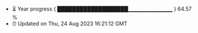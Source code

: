 - ⏳ Year progress { ███████████████████▁▁▁▁▁▁▁▁▁▁▁ } 64.57 %
- ⏰ Updated on Thu, 24 Aug 2023 16:21:12 GMT

